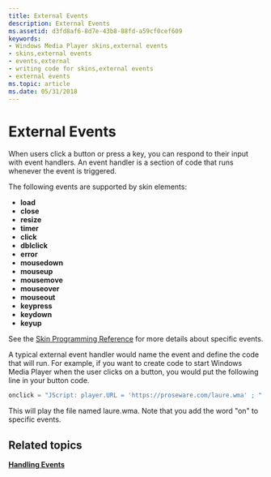 ```yaml
---
title: External Events
description: External Events
ms.assetid: d3fd8af6-8d7e-43b8-88fd-a59cf0cef609
keywords:
- Windows Media Player skins,external events
- skins,external events
- events,external
- writing code for skins,external events
- external events
ms.topic: article
ms.date: 05/31/2018
---
```


# External Events

When users click a button or press a key, you can respond to their input with event handlers. An event handler is a section of code that runs whenever the event is triggered.

The following events are supported by skin elements:

-   **load**
-   **close**
-   **resize**
-   **timer**
-   **click**
-   **dblclick**
-   **error**
-   **mousedown**
-   **mouseup**
-   **mousemove**
-   **mouseover**
-   **mouseout**
-   **keypress**
-   **keydown**
-   **keyup**

See the [Skin Programming Reference](skin-programming-reference.md) for more details about specific events.

A typical external event handler would name the event and define the code that will run. For example, if you want to create code to start Windows Media Player when the user clicks on a button, you would put the following line in your button code.


```C++
onclick = "JScript: player.URL = 'https://proseware.com/laure.wma' ; "

```



This will play the file named laure.wma. Note that you add the word "on" to specific events.

## Related topics

<dl> <dt>

[**Handling Events**](handling-events.md)
</dt> </dl>

 

 




